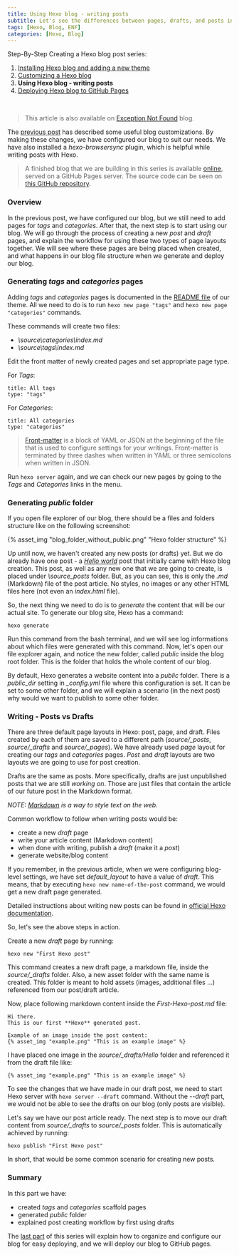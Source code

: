 ```yaml
---
title: Using Hexo blog - writing posts
subtitle: Let's see the differences between pages, drafts, and posts in Hexo. We will write our first post and generate website content.
tags: [Hexo, Blog, ENF]
categories: [Hexo, Blog]
---
```

Step-By-Step Creating a Hexo blog post series:

1. [Installing Hexo blog and adding a new theme](https://www.codeinsights.net/2020/03/Installing-Hexo-blog-and-adding-a-new-theme/)
2. [Customizing a Hexo blog](https://www.codeinsights.net/2020/03/Customizing-Hexo-blog/)
3. **Using Hexo blog - writing posts**
4. [Deploying Hexo blog to GitHub Pages](https://www.codeinsights.net/2020/03/Deploying-Hexo-blog-to-GitHub-Pages/)

<br/>

> This article is also available on [Exception Not Found](https://exceptionnotfound.net/using-hexo-blog-writing-posts/) blog.

The [previous post](https://www.codeinsights.net/2020/03/Customizing-Hexo-blog/) has described some useful blog customizations. By making these changes, we have configured our blog to suit our needs. We have also installed a *hexo-browsersync* plugin, which is helpful while writing posts with Hexo.

> A finished blog that we are building in this series is available [online](https://vladimirvozar.github.io/hexo-blog-create/), served on a GitHub Pages server. The source code can be seen on [this GitHub repository](https://github.com/vladimirvozar/hexo-blog-create).

### Overview ###
In the previous post, we have configured our blog, but we still need to add pages for *tags* and *categories*. After that, the next step is to start using our blog. We will go through the process of creating a new *post* and *draft* pages, and explain the workflow for using these two types of page layouts together. We will see where these pages are being placed when created, and what happens in our blog file structure when we generate and deploy our blog.

### Generating *tags* and *categories* pages ###
Adding *tags* and *categories* pages is documented in the [README file](https://github.com/klugjo/hexo-theme-clean-blog#tags-page) of our theme.
All we need to do is to run ```hexo new page "tags"``` and ```hexo new page "categories"``` commands.

These commands will create two files:
- *\source\categories\index.md*
- *\source\tags\index.md*

Edit the front matter of newly created pages and set appropriate page type.

For *Tags*:
```
title: All tags
type: "tags"
```

For *Categories*:
```
title: All categories
type: "categories"
```

>[Front-matter](https://hexo.io/docs/front-matter.html) is a block of YAML or JSON at the beginning of the file that is used to configure settings for your writings. Front-matter is terminated by three dashes when written in YAML or three semicolons when written in JSON.

Run ```hexo server``` again, and we can check our new pages by going to the *Tags* and *Categories* links in the menu.

### Generating *public* folder ###
If you open file explorer of our blog, there should be a files and folders structure like on the following screenshot:

{% asset_img "blog_folder_without_public.png" "Hexo folder structure" %}

Up until now, we haven't created any new posts (or drafts) yet. But we do already have one post - a [*Hello world*](https://vladimirvozar.github.io/hexo-blog-create/2020/03/hello-world/) post that initially came with Hexo blog creation. This post, as well as any new one that we are going to create, is placed under *\source\_posts* folder. But, as you can see, this is only the *.md* (Markdown) file of the post article. No styles, no images or any other HTML files here (not even an *index.html* file).

So, the next thing we need to do is to *generate* the content that will be our actual site.
To generate our blog site, Hexo has a command:

```
hexo generate
```

Run this command from the bash terminal, and we will see log informations about which files were generated with this command.
Now, let's open our file explorer again, and notice the new folder, called *public* inside the blog root folder. This is the folder that holds the whole content of our blog. 

By default, Hexo generates a website content into a *public* folder. There is a *public_dir* setting in *_config.yml* file where this configuration is set. It can be set to some other folder, and we will explain a scenario (in the next post) why would we want to publish to some other folder.

### Writing - Posts vs Drafts ###
There are three default page layouts in Hexo: post, page, and draft. Files created by each of them are saved to a different path (*source/_posts*, *source/_drafts* and *source/_pages*). We have already used *page* layout for creating our *tags* and *categories* pages. *Post* and *draft* layouts are two layouts we are going to use for post creation.

Drafts are the same as posts. More specifically, drafts are just unpublished posts that we are still *working on*. Those are just files that contain the article of our future post in the Markdown format.

*NOTE: [Markdown](https://guides.github.com/features/mastering-markdown/) is a way to style text on the web.*

Common workflow to follow when writing posts would be:
- create a new *draft* page
- write your article content (Markdown content)
- when done with writing, publish a *draft* (make it a *post*)
- generate website/blog content

If you remember, in the previous article, when we were configuring blog-level settings, we have set *default_layout* to have a value of *draft*.
This means, that by executing ```hexo new name-of-the-post``` command, we would get a new draft page generated.

Detailed instructions about writing new posts can be found in [official Hexo documentation](https://hexo.io/docs/writing.html).

So, let's see the above steps in action. 

Create a new *draft* page by running:
```
hexo new "First Hexo post"
```

This command creates a new draft page, a markdown file, inside the *source/_drafts* folder. Also, a new asset folder with the same name is created.
This folder is meant to hold assets (images, additional files ...) referenced from our post/draft article.

Now, place following markdown content inside the *First-Hexo-post.md* file:

```
Hi there.
This is our first **Hexo** generated post.

Example of an image inside the post content:
{% asset_img "example.png" "This is an example image" %}
```

I have placed one image in the *source/_drafts/Hello* folder and referenced it from the draft file like:

```
{% asset_img "example.png" "This is an example image" %}
```

To see the changes that we have made in our draft post, we need to start Hexo server with ```hexo server --draft``` command.
Without the *--draft* part, we would not be able to see the drafts on our blog (only posts are visible).

Let's say we have our post article ready. The next step is to move our draft content from *source/_drafts* to *source/_posts* folder.
This is automatically achieved by running:
```
hexo publish "First Hexo post"
```

In short, that would be some common scenario for creating new posts.

### Summary ###

In this part we have:
- created *tags* and *categories* scaffold pages
- generated *public* folder
- explained post creating workflow by first using drafts

The [last part](https://www.codeinsights.net/2020/03/Deploying-Hexo-blog-to-GitHub-Pages/) of this series will explain how to organize and configure our blog for easy deploying, and we will deploy our blog to GitHub pages.
